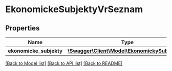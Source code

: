 # EkonomickeSubjektyVrSeznam

## Properties
Name | Type | Description | Notes
------------ | ------------- | ------------- | -------------
**ekonomicke_subjekty** | [**\Swagger\Client\Model\EkonomickySubjektVr[]**](EkonomickySubjektVr.md) |  | [optional] 

[[Back to Model list]](../../README.md#documentation-for-models) [[Back to API list]](../../README.md#documentation-for-api-endpoints) [[Back to README]](../../README.md)

